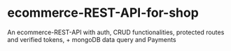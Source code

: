 # ecommerce-REST-API-for-shop
 An ecommerce-REST-API with auth, CRUD functionalities, protected routes and verified tokens, + mongoDB data query and Payments
